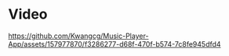 # Video
https://github.com/Kwangcg/Music-Player-App/assets/157977870/f3286277-d68f-470f-b574-7c8fe945dfd4

